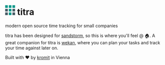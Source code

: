 # ![titra logo](public/favicons/favicon-32x32.png) titra
modern open source time tracking for small companies

titra has been designed for [sandstorm](https://sandstorm.io), so this is where you'll feel @ :house:. A great companion for titra is [wekan](https://wekan.io), where you can plan your tasks and track your time against later on.

Built with :heart: by [kromit](https://kromit.at) in Vienna
